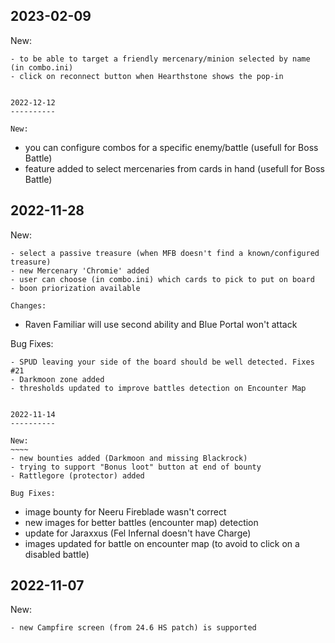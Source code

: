 2023-02-09
----------

New:
~~~~
- to be able to target a friendly mercenary/minion selected by name (in combo.ini)
- click on reconnect button when Hearthstone shows the pop-in 


2022-12-12
----------

New:
~~~~
- you can configure combos for a specific enemy/battle (usefull for Boss Battle)
- feature added to select mercenaries from cards in hand (usefull for Boss Battle)


2022-11-28
----------

New:
~~~~
- select a passive treasure (when MFB doesn't find a known/configured treasure)
- new Mercenary 'Chromie' added
- user can choose (in combo.ini) which cards to pick to put on board
- boon priorization available

Changes:
~~~~~~~~
- Raven Familiar will use second ability and Blue Portal won't attack

Bug Fixes:
~~~~~~~~~~
- SPUD leaving your side of the board should be well detected. Fixes #21
- Darkmoon zone added
- thresholds updated to improve battles detection on Encounter Map


2022-11-14
----------

New:
~~~~
- new bounties added (Darkmoon and missing Blackrock)
- trying to support "Bonus loot" button at end of bounty
- Rattlegore (protector) added

Bug Fixes:
~~~~~~~~~~
- image bounty for Neeru Fireblade wasn't correct
- new images for better battles (encounter map) detection
- update for Jaraxxus (Fel Infernal doesn't have Charge)
- images updated for battle on encounter map (to avoid to click on a disabled battle)


2022-11-07
----------

New:
~~~~
- new Campfire screen (from 24.6 HS patch) is supported
